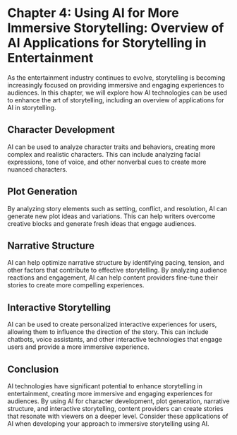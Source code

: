 Chapter 4: Using AI for More Immersive Storytelling: Overview of AI Applications for Storytelling in Entertainment
==================================================================================================================

As the entertainment industry continues to evolve, storytelling is becoming increasingly focused on providing immersive and engaging experiences to audiences. In this chapter, we will explore how AI technologies can be used to enhance the art of storytelling, including an overview of applications for AI in storytelling.

Character Development
---------------------

AI can be used to analyze character traits and behaviors, creating more complex and realistic characters. This can include analyzing facial expressions, tone of voice, and other nonverbal cues to create more nuanced characters.

Plot Generation
---------------

By analyzing story elements such as setting, conflict, and resolution, AI can generate new plot ideas and variations. This can help writers overcome creative blocks and generate fresh ideas that engage audiences.

Narrative Structure
-------------------

AI can help optimize narrative structure by identifying pacing, tension, and other factors that contribute to effective storytelling. By analyzing audience reactions and engagement, AI can help content providers fine-tune their stories to create more compelling experiences.

Interactive Storytelling
------------------------

AI can be used to create personalized interactive experiences for users, allowing them to influence the direction of the story. This can include chatbots, voice assistants, and other interactive technologies that engage users and provide a more immersive experience.

Conclusion
----------

AI technologies have significant potential to enhance storytelling in entertainment, creating more immersive and engaging experiences for audiences. By using AI for character development, plot generation, narrative structure, and interactive storytelling, content providers can create stories that resonate with viewers on a deeper level. Consider these applications of AI when developing your approach to immersive storytelling using AI.
